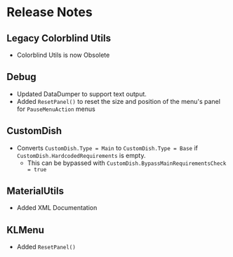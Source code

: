 # Release Notes

## Legacy Colorblind Utils
- Colorblind Utils is now Obsolete

## Debug
- Updated DataDumper to support text output.
- Added `ResetPanel()` to reset the size and position of the menu's panel for `PauseMenuAction` menus

## CustomDish
- Converts `CustomDish.Type = Main` to `CustomDish.Type = Base` if `CustomDish.HardcodedRequirements` is empty.
    - This can be bypassed with `CustomDish.BypassMainRequirementsCheck = true`

## MaterialUtils
- Added XML Documentation

## KLMenu
- Added `ResetPanel()`
